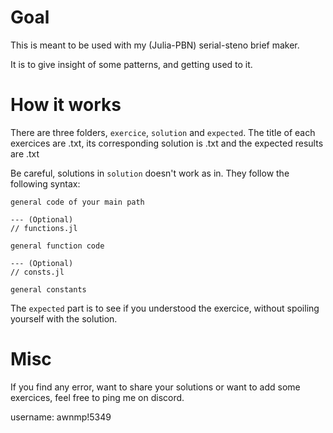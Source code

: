 # Goal

This is meant to be used with my (Julia-PBN) serial-steno brief maker.

It is to give insight of some patterns, and getting used to it.

# How it works

There are three folders, `exercice`, `solution` and `expected`. The title of each exercices are <number>.txt, its corresponding solution is <number>.txt and the expected results are <number>.txt

Be careful, solutions in `solution` doesn't work as in. They follow the following syntax:

```
general code of your main path

--- (Optional)
// functions.jl

general function code

--- (Optional)
// consts.jl

general constants

```

The `expected` part is to see if you understood the exercice, without spoiling yourself with the solution.

# Misc

If you find any error, want to share your solutions or want to add some exercices, feel free to ping me on discord.

username: awnmp!5349
